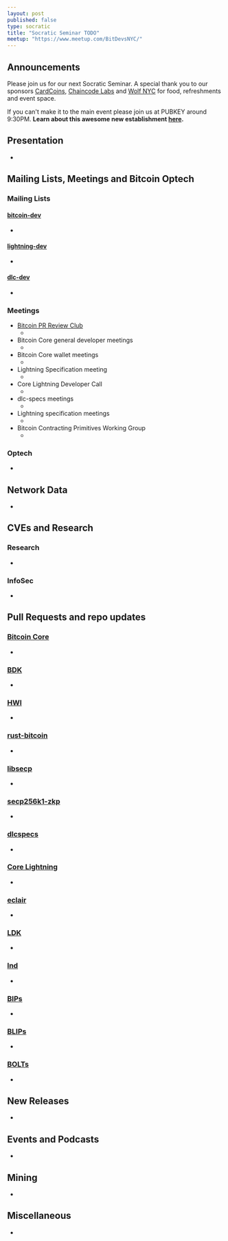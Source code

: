 ```yaml
---
layout: post
published: false
type: socratic
title: "Socratic Seminar TODO"
meetup: "https://www.meetup.com/BitDevsNYC/"
---
```

<!--- TODO: remove `published: false` when creating new socratic --->
<!--- TODO: replace meetup link with https://www.meetup.com/BitDevsNYC/events/<##replace##>/ --->

## Announcements
Please join us for our next Socratic Seminar. A special thank you to our sponsors [CardCoins](https://cardcoins.co), [Chaincode Labs](https://chaincode.com) and [Wolf NYC](https://wolfnyc.com) for food, refreshments and event space.

If you can't make it to the main event please join us at PUBKEY around 9:30PM. **Learn about this awesome new establishment [here](https://ny.eater.com/2022/12/13/23494423/pubkey-opening-manhattan-bitcoin-bar).**

## Presentation
-

## Mailing Lists, Meetings and Bitcoin Optech
### Mailing Lists
#### [bitcoin-dev](https://lists.linuxfoundation.org/pipermail/bitcoin-dev)
- <!--- TODO: https://lists.linuxfoundation.org/pipermail/bitcoin-dev --->

#### [lightning-dev](https://lists.linuxfoundation.org/pipermail/lightning-dev)
-

#### [dlc-dev](https://mailmanlists.org/pipermail/dlc-dev)
-

### Meetings
- [Bitcoin PR Review Club](https://bitcoincore.reviews)
    - <!--- TODO replace: [25574 Improve error handling when VerifyDB fails due to insufficient dbcache (validation)](https://bitcoincore.reviews/25574) --->
- Bitcoin Core general developer meetings
	- <!--- TODO replace: [December 1st](https://www.erisian.com.au/bitcoin-core-dev/log-2022-12-01.html#l-255) --->
- Bitcoin Core wallet meetings
	- <!--- TODO replace: [December 2nd](https://www.erisian.com.au/bitcoin-core-dev/log-2022-12-02.html#l-313) --->
- Lightning Specification meeting
    - <!--- TODO replace: [December 5th](https://github.com/lightning/bolts/issues/1046) --->
- Core Lightning Developer Call
    - <!--- TODO replace: [September 20th](https://diyhpl.us/wiki/transcripts/c-lightning/2021-09-20-developer-call/) --->
- dlc-specs meetings
    - <!--- TODO replace: [October 5th](https://github.com/discreetlogcontracts/dlcspecs/pull/175) --->
- Lightning specification meetings
    - <!--- TODO replace: [October 11th](https://github.com/lightningnetwork/lightning-rfc/issues/920) --->
- Bitcoin Contracting Primitives Working Group
	- <!--- TODO replace: [April 18th](https://github.com/ariard/bitcoin-contracting-primitives-wg/blob/main/meetings/meetings-18-04.md) --->

### Optech
- <!--- TODO replace: [Newsletter #229](https://bitcoinops.org/en/newsletters/2022/12/07/), [audio recap](https://twitter.com/bitcoinoptech/status/1600867081225764864) --->

## Network Data
-

## CVEs and Research
### Research
-

### InfoSec
-

## Pull Requests and repo updates
### [Bitcoin Core](https://github.com/bitcoin/bitcoin)
-

### [BDK](https://github.com/bitcoindevkit/bdk)
-

### [HWI](https://github.com/bitcoin-core/HWI)
-

### [rust-bitcoin](https://github.com/rust-bitcoin/rust-bitcoin)
-

### [libsecp](https://github.com/bitcoin-core/secp256k1)
-

### [secp256k1-zkp](https://github.com/ElementsProject/secp256k1-zkp)
-

### [dlcspecs](https://github.com/discreetlogcontracts/dlcspecs)
-

### [Core Lightning](https://github.com/ElementsProject/lightning)
-

### [eclair](https://github.com/ACINQ/eclair/)
-

### [LDK](https://github.com/lightningdevkit/rust-lightning)
-

### [lnd](https://github.com/lightningnetwork/lnd)
-

### [BIPs](https://github.com/bitcoin/bips)
-

### [BLIPs](https://github.com/lightning/blips)
-

### [BOLTs](https://github.com/lightningnetwork/lightning-rfc)
-

## New Releases
-

## Events and Podcasts
-

## Mining
-

## Miscellaneous
-
